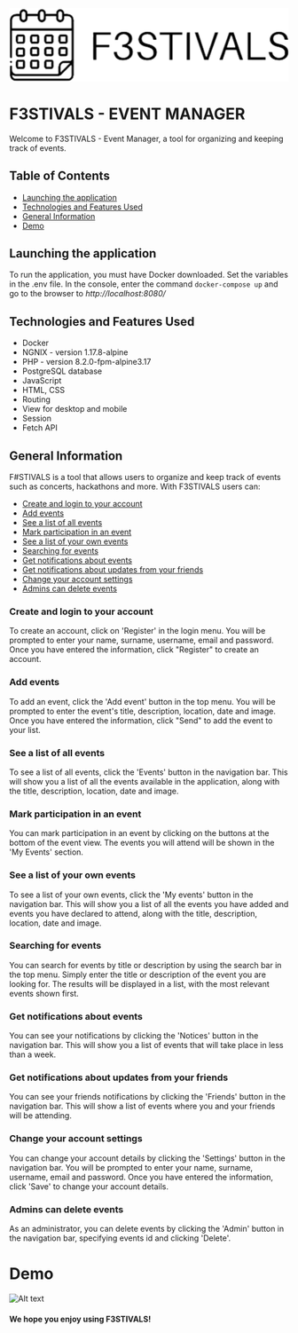 ![Logo](public/img/logo.svg)
# F3STIVALS - EVENT MANAGER

Welcome to F3STIVALS - Event Manager, a tool for organizing and keeping track of events.

## Table of Contents
* [Launching the application](#launching-the-application)
* [Technologies and Features Used](#technologies-and-features-used)
* [General Information](#general-information)
* [Demo](#demo)


## Launching the application
To run the application, you must have Docker downloaded. Set the variables in the .env file.
In the console, enter the command `docker-compose up` and go to the browser to *http://localhost:8080/*

## Technologies and Features Used
- Docker
- NGNIX - version 1.17.8-alpine
- PHP - version 8.2.0-fpm-alpine3.17
- PostgreSQL database
- JavaScript
- HTML, CSS
- Routing
- View for desktop and mobile
- Session
- Fetch API


## General Information
F#STIVALS is a tool that allows users to organize and keep track of events such as concerts, hackathons and more.
With F3STIVALS users can:
* [Create and login to your account](#create-and-login-to-your-account)
* [Add events](#add-events)
* [See a list of all events](#see-a-list-of-all-events)
* [Mark participation in an event](#mark-participation-in-an-event)
* [See a list of your own events](#see-a-list-of-your-own-events)
* [Searching for events](#searching-for-events)
* [Get notifications about events](#get-notifications-about-events)
* [Get notifications about updates from your friends](#get-notifications-about-updates-from-your-friends)
* [Change your account settings](#change-your-account-settings)
* [Admins can delete events](#admins-can-delete-events)

### Create and login to your account
To create an account, click on 'Register' in the login menu.
You will be prompted to enter your name, surname, username, email and password.
Once you have entered the information, click "Register" to create an account.

### Add events
To add an event, click the 'Add event' button in the top menu.
You will be prompted to enter the event's title, description, location, date and image.
Once you have entered the information, click "Send" to add the event to your list.

### See a list of all events
To see a list of all events, click the 'Events' button in the navigation bar.
This will show you a list of all the events available in the application,
along with the title, description, location, date and image.

### Mark participation in an event
You can mark participation in an event by clicking on the buttons at the bottom of the event view.
The events you will attend will be shown in the 'My Events' section.

### See a list of your own events
To see a list of your own events, click the 'My events' button in the navigation bar.
This will show you a list of all the events you have added and events you have declared to attend,
along with the title, description, location, date and image.

### Searching for events
You can search for events by title or description by using the search bar in the top menu.
Simply enter the title or description of the event you are looking for.
The results will be displayed in a list, with the most relevant events shown first.

### Get notifications about events
You can see your notifications by clicking the 'Notices' button in the navigation bar.
This will show you a list of events that will take place in less than a week.

### Get notifications about updates from your friends
You can see your friends notifications by clicking the 'Friends' button in the navigation bar.
This will show a list of events where you and your friends will be attending.

### Change your account settings
You can change your account details by clicking the 'Settings' button in the navigation bar.
You will be prompted to enter your name, surname, username, email and password.
Once you have entered the information, click 'Save' to change your account details.

### Admins can delete events
As an administrator, you can delete events by clicking the 'Admin' button in the navigation bar,
specifying events id and clicking 'Delete'.

# Demo
![Alt text](public/img/29-12-2022%20%2018-26.gif)


#### We hope you enjoy using F3STIVALS!<br>

















